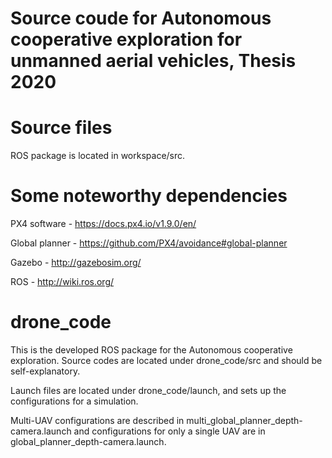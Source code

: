 # Source coude for Autonomous cooperative exploration for unmanned aerial vehicles, Thesis 2020

# Source files

ROS package is located in workspace/src.

# Some noteworthy dependencies
PX4 software - https://docs.px4.io/v1.9.0/en/

Global planner - https://github.com/PX4/avoidance#global-planner

Gazebo - http://gazebosim.org/

ROS - http://wiki.ros.org/

# drone_code
This is the developed ROS package for the Autonomous cooperative exploration. Source codes are located under drone_code/src and should be self-explanatory.

Launch files are located under drone_code/launch, and sets up the configurations for a simulation.

Multi-UAV configurations are described in multi_global_planner_depth-camera.launch and configurations for only a single UAV are in global_planner_depth-camera.launch.

